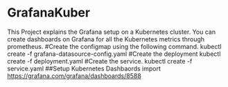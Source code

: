 # GrafanaKuber
This Project explains the Grafana setup on a Kubernetes cluster. You can create dashboards on Grafana for all the Kubernetes metrics through prometheus.
#Create the configmap using the following command.
kubectl create -f grafana-datasource-config.yaml
#Create the deployment
kubectl create -f deployment.yaml
#Create the service.
kubectl create -f service.yaml
##Setup Kubernetes Dashbaords
import 
https://grafana.com/grafana/dashboards/8588
